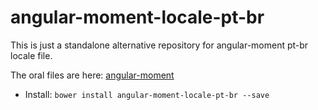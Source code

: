 # angular-moment-locale-pt-br

This is just a standalone alternative repository for angular-moment pt-br locale file.

The oral files are here: [angular-moment](https://github.com/urish/angular-moment)

* Install: `bower install angular-moment-locale-pt-br --save`
